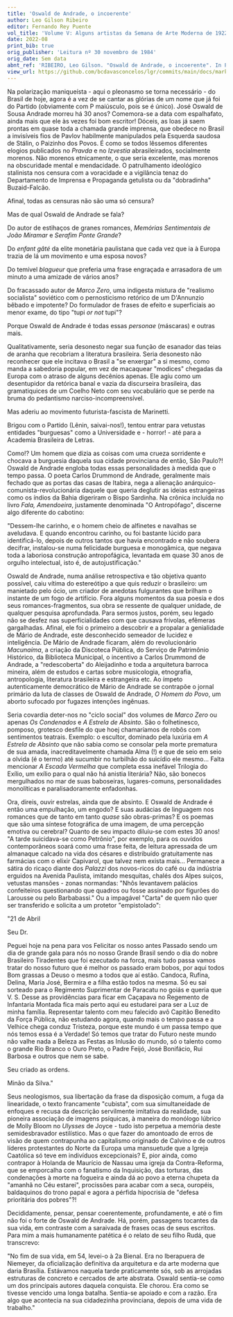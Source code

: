 ```yaml
---
title: 'Oswald de Andrade, o incoerente'
author: Leo Gilson Ribeiro
editor: Fernando Rey Puente
vol_title: 'Volume V: Alguns artistas da Semana de Arte Moderna de 1922: entrevistas, depoimentos e ensaios'
date: 2022-08
print_bib: true
orig_publisher: 'Leitura nº 30 novembro de 1984'
orig_date: Sem data
abnt_ref: 'RIBEIRO, Leo Gilson. "Oswald de Andrade, o incoerente". In PUENTE, Fernando Rey (org.) <em>Volume 5: Alguns artistas da Semana de Arte Moderna de 1922: entrevistas, depoimentos e ensaios</em>, 2022. Publicação original: Leitura nº 30 novembro de 1984, Sem data. URL: <a href="yml_view_url">https://github.com/bcdavasconcelos/lgr/commits/main/docs/markdown/volume-5/05-oswald-de-andrade/00-oswald-de-andrade-o-incoerente</a>'
view_url: https://github.com/bcdavasconcelos/lgr/commits/main/docs/markdown/volume-5/05-oswald-de-andrade/00-oswald-de-andrade-o-incoerente
---
```


Na polarização maniqueísta - aqui o pleonasmo se torna necessário - do Brasil de hoje, agora é a vez de se cantar as glórias de um nome que já foi do Partido (obviamente com P maiúsculo, pois se é único). José Oswald de Sousa Andrade morreu há 30 anos? Comemora-se a data com espalhafato, ainda mais que ele às vezes foi bom escritor! Dóceis, as loas já saem prontas em quase toda a chamada grande imprensa, que obedece no Brasil a invisíveis fios de Pavlov habilmente manipulados pela Esquerda saudosa de Stálin, o Paizinho dos Povos. É como se todos lêssemos diferentes elogios publicados no *Pravda* e no *Izvestia* abrasileirados, socialmente morenos. Não morenos etnicamente, o que seria excelente, mas morenos na obscuridade mental e mendacidade. O patrulhamento ideológico stalinista nos censura com a voracidade e a vigilância tenaz do Departamento de Imprensa e Propaganda getulista ou da "dobradinha" Buzaid-Falcão.

Afinal, todas as censuras não são uma só censura?

Mas de qual Oswald de Andrade se fala?

Do autor de estihaços de granes romances, *Memórias Sentimentais de João Miramar* e *Serafim Ponte Grande*?

Do *enfant gâté* da elite monetária paulistana que cada vez que ia à Europa trazia de lá um movimento e uma esposa novos?

Do temível *blagueur* que preferia uma frase engraçada e arrasadora de um minuto a uma amizade de vários anos?

Do fracassado autor de *Marco Zero*, uma indigesta mistura de "realismo socialista" soviético com o pernosticismo retórico de um D'Annunzio bêbado e impotente? Do formulador de frases de efeito e superficiais ao menor exame, do tipo "tupi *or not* tupi"?

Porque Oswald de Andrade é todas essas *personae* (máscaras) e outras mais.

Qualitativamente, seria desonesto negar sua função de esanador das teias de aranha que recobriam a literatura brasileira. Seria desonesto não reconhecer que ele incitava o Brasil a "se enxergar" a si mesmo, como manda a sabedoria popular, em vez de macaquear "modices" chegadas da Europa com o atraso de alguns decênios apenas. Ele agiu como um desentupidor da retórica banal e vazia da discurseira brasileira, das gramatiquices de um Coelho Neto com seu vocabulário que se perde na bruma do pedantismo narciso-incompreensível.

Mas aderiu ao movimento futurista-fascista de Marinetti.

Brigou com o Partido (Lênin, saivai-nos!), tentou entrar para vetustas entidades "burguesas" como a Universidade e - horror! - até para a Academia Brasileira de Letras.

Como!? Um homem que dizia as coisas com uma crueza sorridente e chocava a burguesia daquela sua cidade provinciana de então, São Paulo?! Oswald de Andrade engloba todas essas personalidades à medida que o tempo passa. O poeta Carlos Drummond de Andrade, geralmente mais fechado que as portas das casas de Itabira, nega a alienação anárquico-comunista-revolucionária daquele que queria deglutir as ideias estrangeiras como os índios da Bahia digeriram o Bispo Sardinha. Na crônica incluída no livro *Fala, Amendoeira*, justamente denominada "O Antropófago", discerne algo diferente do cabotino:

"Dessem-lhe carinho, e o homem cheio de alfinetes e navalhas se aveludava. E quando encontrou carinho, ou foi bastante lúcido para identificá-lo, depois de outros tantos que havia encontrado e não soubera decifrar, instalou-se numa felicidade burguesa e monogâmica, que negava toda a laboriosa construção antropofágica, levantada em quase 30 anos de orgulho intelectual, isto é, de autojustificação."

Oswald de Andrade, numa análise retrospectiva e tão objetiva quanto possível, caiu vítima do estereótipo a que quis reduzir o brasileiro: um manietado pelo ócio, um criador de anedotas fulgurantes que brilham o instante de um fogo de artifício. Fora alguns momentos da sua poesia e dos seus romances-fragmentos, sua obra se ressente de qualquer unidade, de qualquer pesquisa aprofundada. Para sermos justos, porém, seu legado não se desfez nas superficialidades com que causava frívolas, efêmeras gargalhadas. Afinal, ele foi o primeiro a descobrir e a propalar a genialidade de Mário de Andrade, este desconhecido semeador de lucidez e inteligência. De Mário de Andrade ficaram, além do revolucionário *Macunaíma*, a criação da Discoteca Pública, do Serviço de Patrimônio Histórico, da Biblioteca Municipal, o incentivo a Carlos Drummond de Andrade, a "redescoberta" do Aleijadinho e toda a arquitetura barroca mineira, além de estudos e cartas sobre musicologia, etnografia, antropologia, literatura brasileira e estrangeira etc. Ao ímpeto autenticamente democrático de Mário de Andrade se contrapõe o jornal primário da luta de classes de Oswald de Andrade, *O Homem do Povo*, um aborto sufocado por fugazes intenções ingênuas.

Seria covardia deter-nos no "ciclo social" dos volumes de *Marco Zero* ou apenas *Os Condenados* e *A Estrela de Absinto*. São o folhetinesco, pomposo, grotesco desfile do que hoej chamaríamos de robôs com sentimentos teatrais. Exemplo: o escultor, dominado pela luxúria em *A Estrela de Absinto* que não sabia como se consolar pela morte prematura de sua amada, inacreditavelmente chamada Alma (!) e que de seio em seio a olvida (é o termo) até sucumbir no turbilhão do suicídio ele mesmo... Falta mencionar *A Escada Vermelha* que completa essa inefável Trilogia do Exílio, um exílio para o qual não há anistia literária? Não, são bonecos mergulhados no mar de suas baboseiras, lugares-comuns, personalidades monolíticas e paralisadoramente enfadonhas.

Ora, direis, ouvir estrelas, ainda que de absinto. E Oswald de Andrade é então uma empulhação, um engodo? E suas audácias de linguagem nos romances que de tanto em tanto *quase* são obras-primas? E os poemas que são uma síntese fotográfica de uma imagem, de uma percepção emotiva ou cerebral? Quanto de seu impacto diluiu-se com estes 30 anos! "A tarde suicidava-se como Petrônio", por exemplo, para os ouvidos contemporâneos soará como uma frase feita, de leitura apressada de um almanaque calcado na vida dos césares e distribuído gratuitamente nas farmácias com o elixir Capivarol, que talvez nem exista mais... Permanece a sátira do ricaço diante dos *Palazzi* dos novos-ricos do café ou da indústria erguidos na Avenida Paulista, imitando mesquitas, chalés dos Alpes suiços, vetustas mansões - zonas normandas: "Nhôs levantavem palácios confeiteiros questionando que quadros ou fosse assinado por figurões do Larousse ou pelo Barbabassi." Ou a impagável "Carta" de quem não quer ser transferido e solicita a um protetor "empistolado":

"21 de Abril

Seu Dr.

Peguei hoje na pena para vos Felicitar os nosso antes Passado sendo um dia de grande gala para nós no nosso Grande Brasil sendo o dia do nobre Brasileiro Tiradentes que foi ezecutado na forca, mais tudo passa vamos tratar do nosso futuro que é melhor os passado eram bobos, por aqui todos Bom grassas a Deuso o mesmo a todos que aí estão. Candoca, Rufina, Delina, Maria José, Bermira e a filha estão todos na mesma. Só eu sai sorteado para o Regimento Suprimentar de Paracatu no goiás e queria que V. S. Desse as providências para ficar em Caçapava no Regemento de Infantaria Montada fica mais perto aqui eu estudarei para ser a Luz de minha família. Representar talento com meu falecido avô Capitão Benedito da Força Pública, não estudando agora, quando mais o tempo passa e a Velhice chega conduz Tristeza, porque este mundo é um passa tempo que nós temos essa é a Verdade! Só temos que tratar do Futuro neste mundo não valhe nada a Beleza as Festas as Inlusão do mundo, só o talento como o grande Rio Branco o Ouro Preto, o Padre Feijó, José Bonifácio, Rui Barbosa e outros que nem se sabe.

Seu criado as ordens.

Minão da Silva."

Seus neologismos, sua libertação da frase da disposição comum, a fuga da linearidade, o texto francamente "cubista", com sua simultaneidade de enfoques e recusa da descrição servilmente imitativa da realidade, sua pioneira associação de imagens psíquicas, à maneira do monólogo lúbrico de Molly Bloom no *Ulysses* de Joyce - tudo isto perpetua a memória deste semidesbravador estilístico. Mas o que fazer do amontoado de erros de visão de quem contrapunha ao capitalismo originado de Calvino e de outros líderes protestantes do Norte da Europa uma mansuetude que a Igreja Caatólica só teve em indivíduos excepcionais? E, pior ainda, como contrapor à Holanda de Maurício de Nassau uma igreja da Contra-Reforma, que se emporcalha com o fanatismo da Inquisição, das torturas, das condenações à morte na fogueira e ainda dá ao povo a eterna chupeta da "amanhã no Céu estarei", procissões para acabar com a seca, ouropéis, baldaquinos do trono papal e agora a pérfida hipocrisia de "defesa prioritária dos pobres"?!

Decididamente, pensar, pensar coerentemente, profundamente, e até o fim não foi o forte de Oswald de Andrade. Há, porém, passagens tocantes da sua vida, em contraste com a saraivada de frases ocas de seus escritos. Para mim a mais humanamente patética é o relato de seu filho Rudá, que transcrevo:

"No fim de sua vida, em 54, levei-o à 2a Bienal. Era no Iberapuera de Niemeyer, da oficialização definitiva da arquitetura e da arte moderna que daria Brasília. Estávamos naquela tarde praticamente sós, sob as arrojadas estruturas de concreto e cercados de arte abstrata. Oswald sentia-se como um dos principais autores daquela conquista. Ele chorou. Era como se tivesse vencido uma longa batalha. Sentia-se apoiado e com a razão. Era algo que acontecia na sua cidadezinha provinciana, depois de uma vida de trabalho."